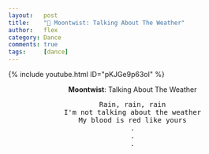 ```yaml
---
layout:   post
title:    "🎵 Moontwist: Talking About The Weather"
author:   flex
category: Dance
comments: true
tags:     [dance]
---
```


{% include youtube.html ID="pKJGe9p63oI" %}

<!-- break -->

<div id="lyrics"><div class="lyricsheader"><p><center><b>Moontwist</b>: Talking About The Weather</center></p></div>

<center><pre>
Rain, rain, rain
I'm not talking about the weather
My blood is red like yours
.
.
.
</pre></center></div>